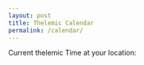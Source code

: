 ```yaml
---
layout: post
title: Thelemic Calendar
permalink: /calendar/
---
```


Current thelemic Time at your location:
<div class="thelemic-calendar>
<span data-lang="symbol" class="date93"></span>
<script src="https://eralegis.info/eralegis-3.0.js"></script>
</div>
